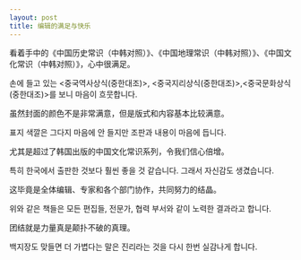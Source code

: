 ```yaml
---
layout: post
title: 编辑的满足与快乐
---
```


看着手中的《中国历史常识（中韩对照）》、《中国地理常识（中韩对照）》、《中国文化常识（中韩对照）》，心中很满足。

손에 들고 있는 <중국역사상식(중한대조)>, <중국지리상식(중한대조)>,<중국문화상식(중한대조)>를 보니 마음이 흐뭇합니다.

虽然封面的颜色不是非常满意，但是版式和内容基本比较满意。

표지 색깔은 그다지 마음에 안 들지만 조판과 내용이 마음에 듭니다.

尤其是超过了韩国出版的中国文化常识系列，令我们信心倍增。

특히 한국에서 출판한 것보다 훨씬 좋을 것 같습니다. 그래서 자신감도 생겼습니다.

这毕竟是全体编辑、专家和各个部门协作，共同努力的结晶。

위와 같은 책들은 모든 편집들, 전문가, 협력 부서와 같이 노력한 결과라고 합니다.

团结就是力量真是颠扑不破的真理。

백지장도 맞들면 더 가볍다는 말은 진리라는 것을 다시 한번 실감나게 합니다.
